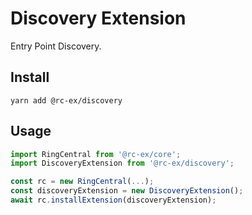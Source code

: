 # Discovery Extension

Entry Point Discovery.


## Install

```
yarn add @rc-ex/discovery
```


## Usage

```ts
import RingCentral from '@rc-ex/core';
import DiscoveryExtension from '@rc-ex/discovery';

const rc = new RingCentral(...);
const discoveryExtension = new DiscoveryExtension();
await rc.installExtension(discoveryExtension);
```
